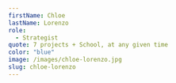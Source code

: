 ```yaml
---
firstName: Chloe
lastName: Lorenzo
role:
  - Strategist
quote: 7 projects + School, at any given time
color: "blue"
image: /images/chloe-lorenzo.jpg
slug: chloe-lorenzo
---
```

